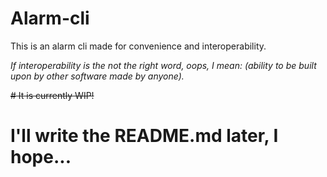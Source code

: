 # Alarm-cli
This is an alarm cli made for convenience and interoperability.

*If interoperability is the not the right word, oops, I mean: (ability to be built upon by other software made by anyone).*

~~# It is currently WIP!~~
# I'll write the README.md later, I hope...
